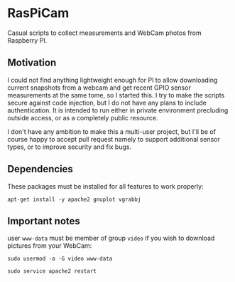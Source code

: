 RasPiCam
========

Casual scripts to collect measurements and WebCam photos from Raspberry PI.

Motivation
----------

I could not find anything lightweight enough for PI to allow downloading current snapshots from a webcam and get recent GPIO sensor measurements at the same tome, so I started this. I try to make the scripts secure against code injection, but I do not have any plans to include authentication. It is intended to run either in private environment precluding outside access, or as a completely public resource.

I don't have any ambition to make this a multi-user project, but I'll be of course happy to accept pull request namely to support additional sensor types, or to improve security and fix bugs.

Dependencies
------------

These packages must be installed for all features to work properly:

`apt-get install -y apache2 gnuplot vgrabbj`


Important notes
---------------

user `www-data` must be member of group `video` if you wish to download pictures from your WebCam:

`sudo usermod -a -G video www-data`

`sudo service apache2 restart`

